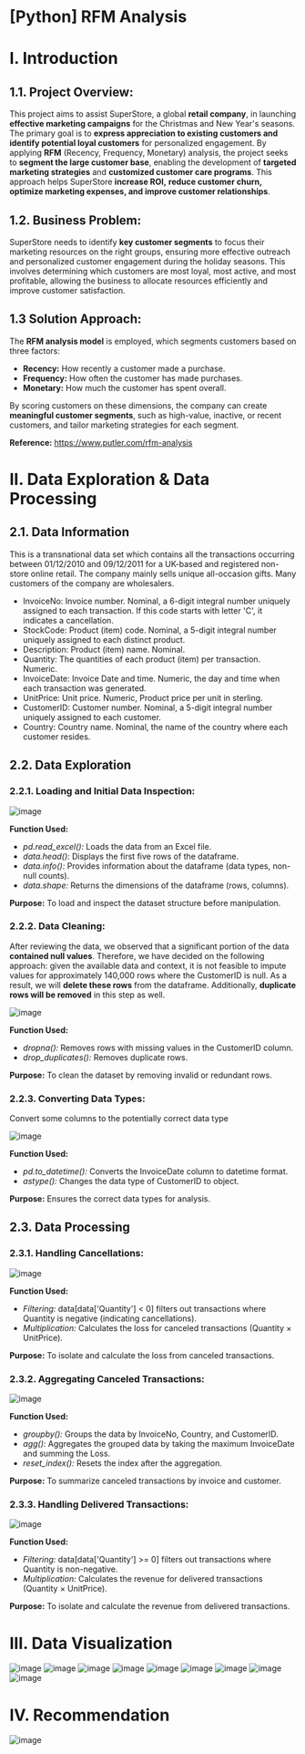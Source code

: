 # **[Python] RFM Analysis**
# **I. Introduction**
## 1.1. Project Overview: 
This project aims to assist SuperStore, a global **retail company**, in launching **effective marketing campaigns** for the Christmas and New Year's seasons. The primary goal is to **express appreciation to existing customers and identify potential loyal customers** for personalized engagement. By applying **RFM** (Recency, Frequency, Monetary) analysis, the project seeks to **segment the large customer base**, enabling the development of **targeted marketing strategies** and **customized customer care programs**. This approach helps SuperStore **increase ROI,** **reduce customer churn, optimize marketing expenses, and improve customer relationships**.

## 1.2. Business Problem: 
SuperStore needs to identify **key customer segments** to focus their marketing resources on the right groups, ensuring more effective outreach and personalized customer engagement during the holiday seasons. This involves determining which customers are most loyal, most active, and most profitable, allowing the business to allocate resources efficiently and improve customer satisfaction.

## 1.3 Solution Approach: 
The **RFM analysis model** is employed, which segments customers based on three factors:

* **Recency:** How recently a customer made a purchase.
* **Frequency:** How often the customer has made purchases.
* **Monetary:** How much the customer has spent overall.

By scoring customers on these dimensions, the company can create **meaningful customer segments**, such as high-value, inactive, or recent customers, and tailor marketing strategies for each segment.

**Reference:** https://www.putler.com/rfm-analysis
# II. Data Exploration & Data Processing
## 2.1. Data Information
This is a transnational data set which contains all the transactions occurring between 01/12/2010 and 09/12/2011 for a UK-based and registered non-store online retail. The company mainly sells unique all-occasion gifts. Many customers of the company are wholesalers.
* InvoiceNo: Invoice number. Nominal, a 6-digit integral number uniquely assigned to each transaction. If this code starts with letter 'C', it indicates a cancellation.
* StockCode: Product (item) code. Nominal, a 5-digit integral number uniquely assigned to each distinct product.
* Description: Product (item) name. Nominal.
* Quantity: The quantities of each product (item) per transaction. Numeric.
* InvoiceDate: Invoice Date and time. Numeric, the day and time when each transaction was generated.
* UnitPrice: Unit price. Numeric, Product price per unit in sterling.
* CustomerID: Customer number. Nominal, a 5-digit integral number uniquely assigned to each customer.
* Country: Country name. Nominal, the name of the country where each customer resides.
## 2.2. Data Exploration 
### 2.2.1. Loading and Initial Data Inspection:
![image](https://github.com/user-attachments/assets/138031db-776e-483b-ac83-a41c23e59d67)

**Function Used:**
* _pd.read_excel():_ Loads the data from an Excel file.
* _data.head():_ Displays the first five rows of the dataframe.
* _data.info():_ Provides information about the dataframe (data types, non-null counts).
* _data.shape:_ Returns the dimensions of the dataframe (rows, columns).

**Purpose:** To load and inspect the dataset structure before manipulation.
### 2.2.2. Data Cleaning:
After reviewing the data, we observed that a significant portion of the data **contained null values**. Therefore, we have decided on the following approach: given the available data and context, it is not feasible to impute values for approximately 140,000 rows where the CustomerID is null. As a result, we will **delete these rows** from the dataframe. Additionally, **duplicate rows will be removed** in this step as well.

![image](https://github.com/user-attachments/assets/ea5a87ad-cb2f-47cc-90b2-a2e672aee960)

**Function Used:**

* _dropna():_ Removes rows with missing values in the CustomerID column.
* _drop_duplicates():_ Removes duplicate rows.

**Purpose:** To clean the dataset by removing invalid or redundant rows.
### 2.2.3. Converting Data Types:
Convert some columns to the potentially correct data type

![image](https://github.com/user-attachments/assets/6571b9ad-f4ba-4a9f-948c-5aebf1fa5acc)

**Function Used:**

* _pd.to_datetime():_ Converts the InvoiceDate column to datetime format.
* _astype():_ Changes the data type of CustomerID to object.

**Purpose:** Ensures the correct data types for analysis.
## 2.3. Data Processing
### 2.3.1. Handling Cancellations:

![image](https://github.com/user-attachments/assets/2a255b8b-de92-4650-acf6-e2cc67ae59b8)

**Function Used:**

* _Filtering:_ data[data['Quantity'] < 0] filters out transactions where Quantity is negative (indicating cancellations).
* _Multiplication:_ Calculates the loss for canceled transactions (Quantity × UnitPrice).

**Purpose:** To isolate and calculate the loss from canceled transactions.
### 2.3.2. Aggregating Canceled Transactions:

![image](https://github.com/user-attachments/assets/18486b97-6f68-40b5-b8f9-29378e55a007)

**Function Used:**

* _groupby():_ Groups the data by InvoiceNo, Country, and CustomerID.
* _agg():_ Aggregates the grouped data by taking the maximum InvoiceDate and summing the Loss.
* _reset_index():_ Resets the index after the aggregation.

**Purpose:** To summarize canceled transactions by invoice and customer.
### 2.3.3. Handling Delivered Transactions:

![image](https://github.com/user-attachments/assets/66cf604e-7060-43a0-96af-7c86a2709264)

**Function Used:**

* _Filtering:_ data[data['Quantity'] >= 0] filters out transactions where Quantity is non-negative.
* _Multiplication:_ Calculates the revenue for delivered transactions (Quantity × UnitPrice).

**Purpose:** To isolate and calculate the revenue from delivered transactions.
# III. Data Visualization
![image](https://github.com/user-attachments/assets/777d3609-5afb-4ee1-8911-c1979f529b4f)
![image](https://github.com/user-attachments/assets/d5e3aafe-52dc-4a4a-8865-533384bd7d4b)
![image](https://github.com/user-attachments/assets/c7750823-9a0c-4977-b61a-cd1c847927bd)
![image](https://github.com/user-attachments/assets/dab9bad7-a55e-4686-a452-65fe14514a5b)
![image](https://github.com/user-attachments/assets/a7f5c4f4-c85e-48c8-901e-35425edef869)
![image](https://github.com/user-attachments/assets/6ceae8a7-e1a6-4fe1-a8f1-e55857d60cd6)
![image](https://github.com/user-attachments/assets/a25ac7d7-76c5-4feb-9ac3-e444bcb437b3)
![image](https://github.com/user-attachments/assets/00fa295e-62c7-4903-8ab8-de97cb46d0ac)
![image](https://github.com/user-attachments/assets/ed6f759d-db58-4f20-80c8-2226e8e2a42c)
# IV. Recommendation
![image](https://github.com/user-attachments/assets/2e0f8d48-1567-4422-b040-3dca049527e9)
